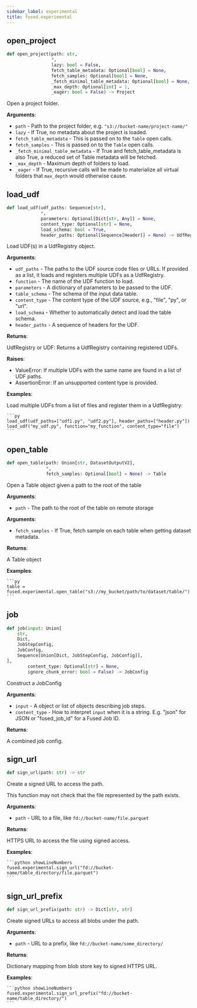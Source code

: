 ```yaml
---
sidebar_label: experimental
title: fused.experimental
---
```


## open\_project

```python showLineNumbers
def open_project(path: str,
                 *,
                 lazy: bool = False,
                 fetch_table_metadata: Optional[bool] = None,
                 fetch_samples: Optional[bool] = None,
                 _fetch_minimal_table_metadata: Optional[bool] = None,
                 _max_depth: Optional[int] = 1,
                 _eager: bool = False) -> Project
```

Open a project folder.

**Arguments**:

- `path` - Path to the project folder, e.g. `"s3://bucket-name/project-name/"`
- `lazy` - If True, no metadata about the project is loaded.
- `fetch_table_metadata` - This is passed on to the `Table` open calls.
- `fetch_samples` - This is passed on to the `Table` open calls.
- `_fetch_minimal_table_metadata` - If True and fetch_table_metadata is also True,
  a reduced set of Table metadata will be fetched.
- `_max_depth` - Maximum depth of folders to load.
- `_eager` - If True, recursive calls will be made to materialize all virtual
  folders that `max_depth` would otherwise cause.

## load\_udf

```python showLineNumbers
def load_udf(udf_paths: Sequence[str],
             *,
             parameters: Optional[Dict[str, Any]] = None,
             content_type: Optional[str] = None,
             load_schema: bool = True,
             header_paths: Optional[Sequence[Header]] = None) -> UdfRegistry
```

Load UDF(s) in a UdfRegistry object.

**Arguments**:

- `udf_paths` - The paths to the UDF source code files or URLs.
  If provided as a list, it loads and registers multiple UDFs as a UdfRegistry.
- `function` - The name of the UDF function to load.
- `parameters` - A dictionary of parameters to be passed to the UDF.
- `table_schema` - The schema of the input data table.
- `content_type` - The content type of the UDF source, e.g., "file", "py", or "url".
- `load_schema` - Whether to automatically detect and load the table schema.
- `header_paths` - A sequence of headers for the UDF.


**Returns**:

  UdfRegistry or UDF: Returns a UdfRegistry containing registered UDFs.


**Raises**:

  - ValueError: If multiple UDFs with the same name are found in a list of UDF paths.
  - AssertionError: If an unsupported content type is provided.


**Examples**:

  Load multiple UDFs from a list of files and register them in a UdfRegistry:

    ```py
    load_udf(udf_paths=["udf1.py", "udf2.py"], header_paths=["header.py"])
    load_udf("my_udf.py", function="my_function", content_type="file")
    ```

## open\_table

```python showLineNumbers
def open_table(path: Union[str, DatasetOutputV2],
               *,
               fetch_samples: Optional[bool] = None) -> Table
```

Open a Table object given a path to the root of the table

**Arguments**:

- `path` - The path to the root of the table on remote storage


**Arguments**:

- `fetch_samples` - If True, fetch sample on each table when getting dataset metadata.

**Returns**:

  A Table object


**Examples**:

    ```py
    table = fused.experimental.open_table("s3://my_bucket/path/to/dataset/table/")
    ```

## job

```python showLineNumbers
def job(input: Union[
    str,
    Dict,
    JobStepConfig,
    JobConfig,
    Sequence[Union[Dict, JobStepConfig, JobConfig]],
],
        content_type: Optional[str] = None,
        ignore_chunk_error: bool = False) -> JobConfig
```

Construct a JobConfig

**Arguments**:

- `input` - A object or list of objects describing job steps.
- `content_type` - How to interpret `input` when it is a string. E.g. "json" for JSON or "fused_job_id" for a Fused Job ID.


**Returns**:

  A combined job config.

## sign\_url

```python showLineNumbers
def sign_url(path: str) -> str
```

Create a signed URL to access the path.

This function may not check that the file represented by the path exists.

**Arguments**:

- `path` - URL to a file, like `fd://bucket-name/file.parquet`


**Returns**:

  HTTPS URL to access the file using signed access.


**Examples**:

    ```python showLineNumbers
    fused.experimental.sign_url("fd://bucket-name/table_directory/file.parquet")
    ```

## sign\_url\_prefix

```python showLineNumbers
def sign_url_prefix(path: str) -> Dict[str, str]
```

Create signed URLs to access all blobs under the path.

**Arguments**:

- `path` - URL to a prefix, like `fd://bucket-name/some_directory/`


**Returns**:

  Dictionary mapping from blob store key to signed HTTPS URL.


**Examples**:

    ```python showLineNumbers
    fused.experimental.sign_url_prefix("fd://bucket-name/table_directory/")
    ```
